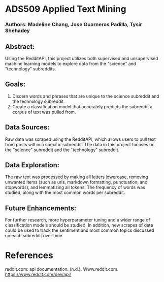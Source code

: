 # ADS509 Applied Text Mining
### Authors: Madeline Chang, Jose Guarneros Padilla, Tysir Shehadey

## Abstract:
Using the RedditAPI, this project utilizes both supervised and unsupervised machine learning models to explore data from the "science" and "technology" subreddits.

## Goals:
1. Discern words and phrases that are unique to the science subreddit and the technology subreddit.
1. Create a classification model that accurately predicts the subreddit a corpus of text was pulled from.

## Data Sources:
Raw data was scraped using the RedditAPI, which allows users to pull text from posts within a specific subreddit. The data in this project focuses on the "science" subreddit and the "technology" subreddit.

## Data Exploration:
The raw text was processed by making all letters lowercase, removing unwanted items (such as urls, markdown formatting, punctuation, and stopwords), and lemmatizing all tokens. The frequency of words was studied, along with the most common words per subreddit.

## Future Enhancements:
For further research, more hyperparameter tuning and a wider range of classification models should be studied. In addition, new scrapes of data could be used to track the sentiment and most common topics discussed on each subreddit over time.

# References
reddit.com: api documentation. (n.d.). Www.reddit.com. https://www.reddit.com/dev/api/
